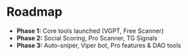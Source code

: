 # Roadmap

* **Phase 1:** Core tools launched (VGPT, Free Scanner)
* **Phase 2:** Social Scoring, Pro Scanner, TG Signals
* **Phase 3:** Auto-sniper, Viper bot, Pro features & DAO tools
